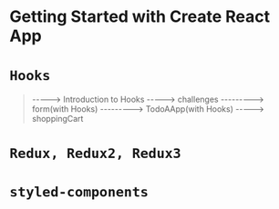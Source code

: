 # Getting Started with Create React App

# `Hooks`

> -----> Introduction to Hooks
> -----> challenges
> ---------> form(with Hooks)
> ---------> TodoAApp(with Hooks)
> -----> shoppingCart

# `Redux, Redux2, Redux3`

# `styled-components`
